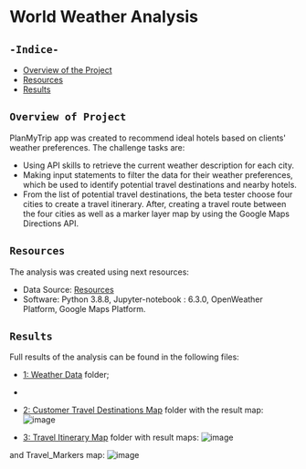 # World Weather Analysis
## `-Indice-`	
	
- [Overview of the Project](#Overview-of-Project)	
- [Resources](#Resources)	
- [Results](#Results)	

## `Overview of Project`	
PlanMyTrip app was created to recommend ideal hotels based on clients' weather preferences. 
The challenge tasks are:
 - Using API skills to retrieve the current weather description for each city. 
 - Making input statements to filter the data for their weather preferences, which be used to identify potential travel destinations and nearby hotels. 
 - From the list of potential travel destinations, the beta tester choose four cities to create a travel itinerary. After, creating a travel route between the four cities as well as a marker layer map by using the Google Maps Directions API.

## `Resources`	
The analysis was created using next resources:	
  - Data Source:  [Resources](./Resources/)	
  - Software: Python 3.8.8, Jupyter-notebook : 6.3.0, OpenWeather Platform, Google Maps Platform.
## `Results`	

Full results of the analysis can be found in the following files:
 - [1: Weather Data](./Weather_Database) folder;
 - 
 - [2: Customer Travel Destinations Map](./Vacation_Search) folder with the result map:
 ![image](https://user-images.githubusercontent.com/68247343/128647750-b936b9af-94a3-4a92-8b29-b7ebd0855e45.png)

 - [3: Travel Itinerary Map](./Vacation_Itinerary) folder with result maps:
 ![image](https://user-images.githubusercontent.com/68247343/128647776-06bfaab7-abd1-4133-b1b2-2831cd0899f9.png)

and Travel_Markers map:
![image](https://user-images.githubusercontent.com/68247343/128647788-96d8be1d-bde4-482e-8cdf-838ec321dd76.png)

 	
